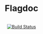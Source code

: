 <h1 align="center">Flagdoc</h1>

<br/>

<div align="center">
  <a href='https://semaphoreci.com/nicolaslechenic/fruitshop'>
    <img src='https://semaphoreci.com/api/v1/nicolaslechenic/fruitshop/branches/develop/shields_badge.svg' alt='Build Status'>
  </a>
</div>
